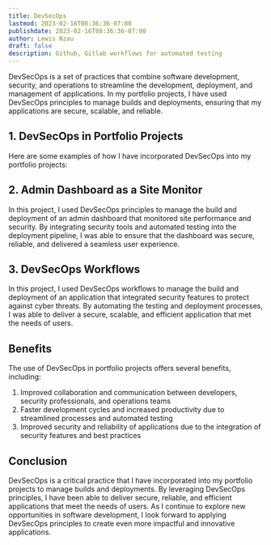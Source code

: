 ```yaml
---
title: DevSecOps
lastmod: 2023-02-16T08:36:36-07:00
publishdate: 2023-02-16T08:36:36-07:00
author: Lewis Nzau
draft: false
description: Github, Gitlab workflows for automated testing
---
```


DevSecOps is a set of practices that combine software development, security, and operations to streamline the development, deployment, and management of applications. In my portfolio projects, I have used DevSecOps principles to manage builds and deployments, ensuring that my applications are secure, scalable, and reliable.

## 1. DevSecOps in Portfolio Projects

Here are some examples of how I have incorporated DevSecOps into my portfolio projects:

## 2. Admin Dashboard as a Site Monitor

In this project, I used DevSecOps principles to manage the build and deployment of an admin dashboard that monitored site performance and security. By integrating security tools and automated testing into the deployment pipeline, I was able to ensure that the dashboard was secure, reliable, and delivered a seamless user experience.

## 3. DevSecOps Workflows

In this project, I used DevSecOps workflows to manage the build and deployment of an application that integrated security features to protect against cyber threats. By automating the testing and deployment processes, I was able to deliver a secure, scalable, and efficient application that met the needs of users.

## Benefits

The use of DevSecOps in portfolio projects offers several benefits, including:

1. Improved collaboration and communication between developers, security professionals, and operations teams
1. Faster development cycles and increased productivity due to streamlined processes and automated testing
1. Improved security and reliability of applications due to the integration of security features and best practices

## Conclusion

DevSecOps is a critical practice that I have incorporated into my portfolio projects to manage builds and deployments. By leveraging DevSecOps principles, I have been able to deliver secure, reliable, and efficient applications that meet the needs of users. As I continue to explore new opportunities in software development, I look forward to applying DevSecOps principles to create even more impactful and innovative applications.

